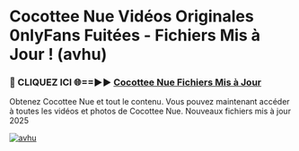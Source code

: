 # Cocottee Nue Vidéos Originales 0nlyFans Fuitées - Fichiers Mis à Jour ! (avhu)

<h3>🔴 CLIQUEZ ICI 🌐==►► <a href="https://tinyurl.com/2pmr4ezf" rel="nofollow">Cocottee Nue Fichiers Mis à Jour</a></h3>

Obtenez Cocottee Nue et tout le contenu. Vous pouvez maintenant accéder à toutes les vidéos et photos de Cocottee Nue. Nouveaux fichiers mis à jour 2025

[![avhu](https://i.imgur.com/6SNvagu.gif)](https://tinyurl.com/2pmr4ezf)
